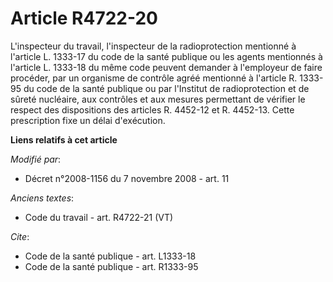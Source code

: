 # Article R4722-20

L'inspecteur du travail, l'inspecteur de la radioprotection mentionné à l'article L. 1333-17 du code de la santé publique ou
les agents mentionnés à l'article L. 1333-18 du même code peuvent demander à l'employeur de faire procéder, par un organisme
de contrôle agréé mentionné à l'article R. 1333-95 du code de la santé publique ou par l'Institut de radioprotection et de
sûreté nucléaire, aux contrôles et aux mesures permettant de vérifier le respect des dispositions des articles R. 4452-12 et
R. 4452-13. Cette prescription fixe un délai d'exécution.

**Liens relatifs à cet article**

_Modifié par_:

  - Décret n°2008-1156 du 7 novembre 2008 - art. 11

_Anciens textes_:

  - Code du travail - art. R4722-21 (VT)

_Cite_:

  - Code de la santé publique - art. L1333-18
  - Code de la santé publique - art. R1333-95
